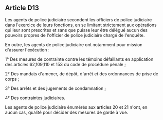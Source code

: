 Article D13
----
Les agents de police judiciaire secondent les officiers de police judiciaire
dans l'exercice de leurs fonctions, en se limitant strictement aux opérations
qui leur sont prescrites et sans que puisse leur être délégué aucun des pouvoirs
propres de l'officier de police judiciaire chargé de l'enquête.

En outre, les agents de police judiciaire ont notamment pour mission d'assurer
l'exécution :

1° Des mesures de contrainte contre les témoins défaillants en application des
articles 62,109,110 et 153 du code de procédure pénale ;

2° Des mandats d'amener, de dépôt, d'arrêt et des ordonnances de prise de corps
;

3° Des arrêts et des jugements de condamnation ;

4° Des contraintes judiciaires.

Les agents de police judiciaire énumérés aux articles 20 et 21 n'ont, en aucun
cas, qualité pour décider des mesures de garde à vue.
